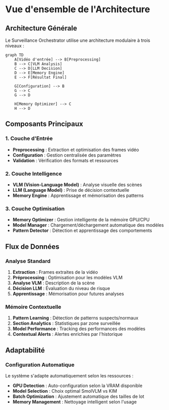 # Vue d'ensemble de l'Architecture

## Architecture Générale

Le Surveillance Orchestrator utilise une architecture modulaire à trois niveaux :

```mermaid
graph TD
    A[Vidéo d'entrée] --> B[Preprocessing]
    B --> C[VLM Analysis]
    C --> D[LLM Decision]
    D --> E[Memory Engine]
    E --> F[Résultat Final]
    
    G[Configuration] --> B
    G --> C
    G --> D
    
    H[Memory Optimizer] --> C
    H --> D
```

## Composants Principaux

### 1. Couche d'Entrée
- **Preprocessing** : Extraction et optimisation des frames vidéo
- **Configuration** : Gestion centralisée des paramètres
- **Validation** : Vérification des formats et ressources

### 2. Couche Intelligence
- **VLM (Vision-Language Model)** : Analyse visuelle des scènes
- **LLM (Language Model)** : Prise de décision contextuelle  
- **Memory Engine** : Apprentissage et mémorisation des patterns

### 3. Couche Optimisation
- **Memory Optimizer** : Gestion intelligente de la mémoire GPU/CPU
- **Model Manager** : Chargement/déchargement automatique des modèles
- **Pattern Detector** : Détection et apprentissage des comportements

## Flux de Données

### Analyse Standard
1. **Extraction** : Frames extraites de la vidéo
2. **Préprocessing** : Optimisation pour les modèles VLM
3. **Analyse VLM** : Description de la scène
4. **Décision LLM** : Évaluation du niveau de risque
5. **Apprentissage** : Mémorisation pour futures analyses

### Mémoire Contextuelle
1. **Pattern Learning** : Détection de patterns suspects/normaux
2. **Section Analytics** : Statistiques par zone surveillée
3. **Model Performance** : Tracking des performances des modèles
4. **Contextual Alerts** : Alertes enrichies par l'historique

## Adaptabilité

### Configuration Automatique
Le système s'adapte automatiquement selon les ressources :

- **GPU Detection** : Auto-configuration selon la VRAM disponible
- **Model Selection** : Choix optimal SmolVLM vs KIM
- **Batch Optimization** : Ajustement automatique des tailles de lot
- **Memory Management** : Nettoyage intelligent selon l'usage